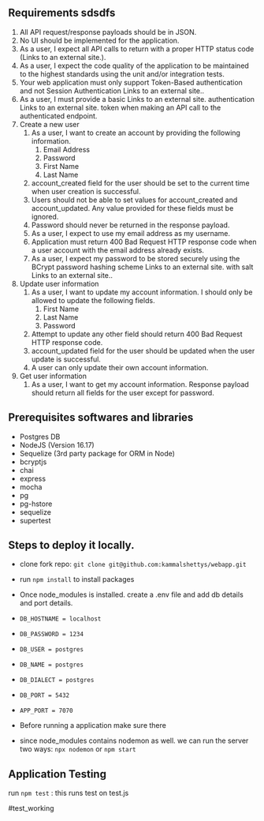 ## Requirements sdsdfs

1. All API request/response payloads should be in JSON.
2. No UI should be implemented for the application.
3. As a user, I expect all API calls to return with a proper HTTP status code (Links to an external site.).
4. As a user, I expect the code quality of the application to be maintained to the highest standards using the unit and/or integration tests.
5. Your web application must only support Token-Based authentication and not Session Authentication Links to an external site..
6. As a user, I must provide a basic Links to an external site. authentication Links to an external site. token when making an API call to the authenticated endpoint.
7. Create a new user
    1. As a user, I want to create an account by providing the following information.
       1. Email Address
       2. Password
       3. First Name
       4. Last Name
   2. account_created field for the user should be set to the current time when user creation is    successful.
   3. Users should not be able to set values for account_created and account_updated. Any value provided for these fields must be ignored.
   4. Password should never be returned in the response payload.
   5. As a user, I expect to use my email address as my username.
   6. Application must return 400 Bad Request HTTP response code when a user account with the email address already exists.
   7. As a user, I expect my password to be stored securely using the BCrypt password hashing scheme Links to an external site. with salt Links to an external site..
8. Update user information
   1. As a user, I want to update my account information. I should only be allowed to update the following fields.
        1. First Name
        2. Last Name
        3. Password
   2. Attempt to update any other field should return 400 Bad Request HTTP response code.
   3. account_updated field for the user should be updated when the user update is successful.
   4. A user can only update their own account information.
9. Get user information
    1. As a user, I want to get my account information. Response payload should return all fields for the user except for password.


## Prerequisites softwares and libraries
- Postgres DB
- NodeJS (Version 16.17)
- Sequelize (3rd party package for ORM in Node)
- bcryptjs
- chai
- express
- mocha
- pg
- pg-hstore
- sequelize
- supertest
## Steps to deploy it locally.
- clone fork repo:  `git clone git@github.com:kammalshettys/webapp.git`

- run  `npm install` to install packages

- Once  node_modules is installed. create a .env file and add db details and port details.
-   `DB_HOSTNAME = localhost`
-    `DB_PASSWORD = 1234`
-    `DB_USER = postgres`
-    `DB_NAME = postgres`
-    `DB_DIALECT = postgres`
-    `DB_PORT = 5432`
-    `APP_PORT = 7070`
-    Before running a application make sure there 
- since node_modules contains nodemon as well. we can run the server two ways:  `npx nodemon` or `npm start`

## Application Testing
run `npm test` : this runs test on test.js

#test_working
